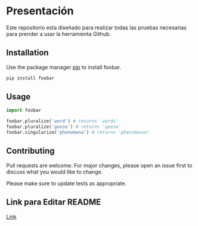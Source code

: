 # Presentación

Este repositorio esta diseñado para realizar todas las pruebas necesarias para prender a usar la herramienta Github.

## Installation

Use the package manager [pip](https://pip.pypa.io/en/stable/) to install foobar.

```bash
pip install foobar
```

## Usage

```python
import foobar

foobar.pluralize('word') # returns 'words'
foobar.pluralize('goose') # returns 'geese'
foobar.singularize('phenomena') # returns 'phenomenon'
```

## Contributing
Pull requests are welcome. For major changes, please open an issue first to discuss what you would like to change.

Please make sure to update tests as appropriate.

## Link para Editar README
[Link](https://github.com/fnberrios/Aprendiendo-GitHub/new/master?readme=1)
